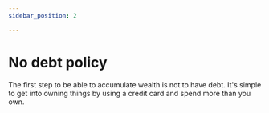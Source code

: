 ```yaml
---
sidebar_position: 2

---
```

# No debt policy

The first step to be able to accumulate wealth is not to have debt. It's simple to get into owning things by using a credit card and spend more than you own.